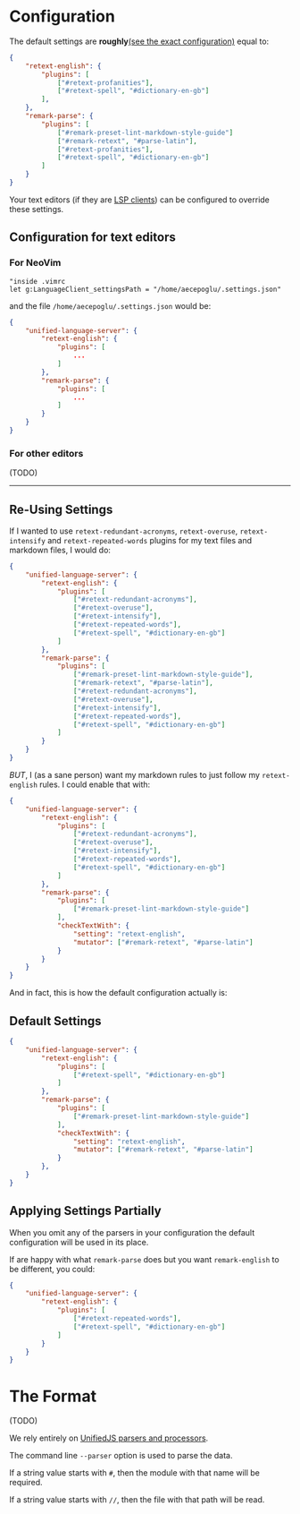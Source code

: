 # Configuration

The default settings are **roughly**[(see the exact configuration)](#default-settings) equal to:

```json
{
	"retext-english": {
		"plugins": [
			["#retext-profanities"],
			["#retext-spell", "#dictionary-en-gb"]
		],
	},
	"remark-parse": {
		"plugins": [
			["#remark-preset-lint-markdown-style-guide"]
			["#remark-retext", "#parse-latin"],
			["#retext-profanities"],
			["#retext-spell", "#dictionary-en-gb"]
		]
	}
}
```

Your text editors (if they are [LSP clients](https://langserver.org/)) can be configured to override these settings.

## Configuration for text editors

### For NeoVim

```vim
"inside .vimrc
let g:LanguageClient_settingsPath = "/home/aecepoglu/.settings.json"
```

and the file `/home/aecepoglu/.settings.json` would be:

```json
{
	"unified-language-server": {
		"retext-english": {
			"plugins": [
				...
			]
		},
		"remark-parse": {
			"plugins": [
				...
			]
		}
	}
}
```

### For other editors

(TODO)

--------------------

## Re-Using Settings

If I wanted to use `retext-redundant-acronyms`, `retext-overuse`, `retext-intensify` and `retext-repeated-words` plugins for my text files and markdown files, I would do:

```json
{
	"unified-language-server": {
		"retext-english": {
			"plugins": [
				["#retext-redundant-acronyms"],
				["#retext-overuse"],
				["#retext-intensify"],
				["#retext-repeated-words"],
				["#retext-spell", "#dictionary-en-gb"]
			]
		},
		"remark-parse": {
			"plugins": [
				["#remark-preset-lint-markdown-style-guide"],
				["#remark-retext", "#parse-latin"],
				["#retext-redundant-acronyms"],
				["#retext-overuse"],
				["#retext-intensify"],
				["#retext-repeated-words"],
				["#retext-spell", "#dictionary-en-gb"]
			]
		}
	}
}
```

*BUT*, I (as a sane person) want my markdown rules to just follow my `retext-english` rules. I could enable that with:

```json
{
	"unified-language-server": {
		"retext-english": {
			"plugins": [
				["#retext-redundant-acronyms"],
				["#retext-overuse"],
				["#retext-intensify"],
				["#retext-repeated-words"],
				["#retext-spell", "#dictionary-en-gb"]
			]
		},
		"remark-parse": {
			"plugins": [
				["#remark-preset-lint-markdown-style-guide"]
			],
			"checkTextWith": {
				"setting": "retext-english",
				"mutator": ["#remark-retext", "#parse-latin"]
			}
		}
	}
}
```

And in fact, this is how the default configuration actually is:

## Default Settings

```json
{
	"unified-language-server": {
		"retext-english": {
			"plugins": [
				["#retext-spell", "#dictionary-en-gb"]
			]
		},
		"remark-parse": {
			"plugins": [
				["#remark-preset-lint-markdown-style-guide"]
			],
			"checkTextWith": {
				"setting": "retext-english",
				"mutator": ["#remark-retext", "#parse-latin"]
			}
		},
	}
}
```

## Applying Settings Partially

When you omit any of the parsers in your configuration the default configuration will be used in its place.

If are happy with what `remark-parse` does but you want `remark-english` to be different, you could:

```json
{
	"unified-language-server": {
		"retext-english": {
			"plugins": [
				["#retext-repeated-words"],
				["#retext-spell", "#dictionary-en-gb"]
			]
		}
	}
}
```

# The Format

(TODO)

We rely entirely on [UnifiedJS parsers and processors](https://github.com/unifiedjs/unified#list-of-processors).

The command line `--parser` option is used to parse the data.

If a string value starts with `#`, then the module with that name will be required.

If a string value starts with `//`, then the file with that path will be read.
